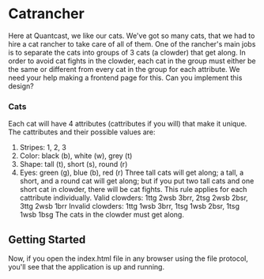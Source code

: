 # Catrancher
Here at Quantcast, we like our cats. We've got so many cats, that we had to hire a cat rancher to take
care of all of them. One of the rancher's main jobs is to separate the cats into groups of 3 cats (a clowder)
that get along. In order to avoid cat fights in the clowder, each cat in the group must either be the same or
different from every cat in the group for each attribute. We need your help making a frontend page for
this. Can you implement this design?
### Cats
Each cat will have 4 attributes (cattributes if you will) that make it unique. The cattributes and their
possible values are:
1. Stripes: 1, 2, 3
2. Color: black (b), white (w), grey (t)
3. Shape: tall (t), short (s), round (r)
4. Eyes: green (g), blue (b), red (r)
Three tall cats will get along; a tall, a short, and a round cat will get along; but if you put two tall cats and
one short cat in clowder, there will be cat fights.
This rule applies for each cattribute individually.
Valid clowders: 1ttg 2wsb 3brr, 2tsg 2wsb 2bsr, 3ttg 2wsb 1brr
Invalid clowders: 1ttg 1wsb 3brr, 1tsg 1wsb 2bsr, 1tsg 1wsb 1bsg
The cats in the clowder must get along.

## Getting Started

Now, if you open the index.html file in any browser using the file protocol, you'll see that the application is up and running.









